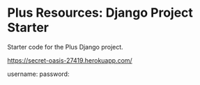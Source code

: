 # Plus Resources: Django Project Starter

Starter code for the Plus Django project.

https://secret-oasis-27419.herokuapp.com/

username:
password:
